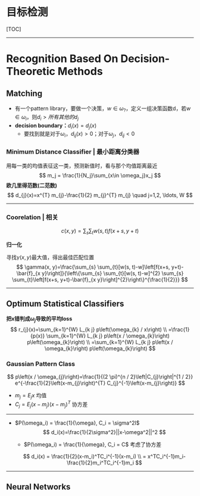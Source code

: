 # 目标检测

[TOC]

------

# Recognition Based On Decision-Theoretic Methods

## Matching

- 有一个pattern library，要做一个决策，$w \in \omega_?$，定义一组决策函数d，若$w \in \omega_i$，则$d_i > 所有其他的d_j$
- **decision boundary：**$d_i(x) = d_j(x)$
  - 要找到就是对于$\omega_i$，$d_{ij}(x)>0$；对于$\omega_j$，$d_{ij}<0$

### Minimum Distance Classifier | 最小距离分类器

用每一类的均值表征这一类，预测新值时，看与那个均值距离最近
$$
m_j = \frac{1}{N_j}\sum_{x\in \omega_j}x_j
$$
**欧几里得范数(二范数)**
$$
d_{j}(x)=x^{T} m_{j}-\frac{1}{2} m_{j}^{T} m_{j} \quad j=1,2, \ldots, W
$$

------

### Coorelation | 相关

$$
c(x, y)=\sum_{s} \sum_{t} w(s, t) f(x+s, y+t)
$$

**归一化**

寻找$\gamma(x,y)$最大值，得出最佳匹配位置
$$
\gamma(x, y)=\frac{\sum_{s} \sum_{t}[w(s, t)-w]\left[f(x+s, y+t)-\bar{f}_{x y}\right]}{\left\{\sum_{s} \sum_{t}[w(s, t)-w]^{2} \sum_{s} \sum_{t}\left[f(x+s, y+t)-\bar{f}_{x y}\right]^{2}\right\}^{\frac{1}{2}}}
$$

------

## Optimum Statistical Classifiers

**把x错判成$\omega_j$导致的平均loss**
$$
r_{j}(x)=\sum_{k=1}^{W} L_{k j} p\left(\omega_{k} / x\right) \\
=\frac{1}{p(x)} \sum_{k=1}^{W} L_{k j} p\left(x / \omega_{k}\right) p\left(\omega_{k}\right) \\ =\sum_{k=1}^{W} L_{k j} p\left(x / \omega_{k}\right) p\left(\omega_{k}\right)
$$

### Gaussian Pattern Class

$$
p\left(x / \omega_{j}\right)=\frac{1}{(2 \pi)^{n / 2}\left|C_{j}\right|^{1 / 2}} e^{-\frac{1}{2}\left(x-m_{j}\right)^{T} C_{j}^{-1}\left(x-m_{j}\right)}
$$

- $m_j = E_j{x}$ 均值
- $C_j = E_j{(x-m_j)(x-m_j)^T}$ 协方差

------

- $P(\omega_i) = \frac{1}{\omega}, C_i = \sigma^2I$
  $$
  d_i(x)=\frac{1}{2\sigma^2}||x-\omega^2||^2
  $$

  - $P(\omega_i) = \frac{1}{\omega}, C_i = C$ 	考虑了协方差

  $$
  d_i(x) = \frac{1}{2}(x-m_i)^TC_i^{-1}(x-m_i) \\
   = x^TC_i^{-1}m_i-\frac{1}{2}m_i^TC_i^{-1}m_i
  $$

------

## Neural Networks